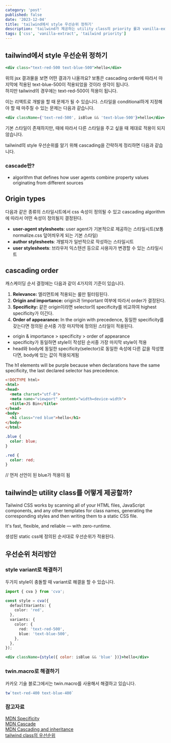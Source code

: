 ```yaml
---
category: 'post'
published: false
date: '2023-12-04'
title: 'tailwind에서 style 우선순위 정하기'
description: 'tailwind가 제공하는 utility class의 priority 룰과 vanilla-extract의 sprinkles API를 이용해 스타일 우선순위를 적용해보자'
tags: ['css', 'vanilla-extract', 'tailwind priority']
---
```


## tailwind에서 style 우선순위 정하기
```jsx
<div class="text-red-500 text-blue-500">hello</div>
```
위의 jsx 결과물을 보면 어떤 결과가 나올까요?
보통은 cascading order에 따라서 마지막에 적용된 text-blue-500이 적용되었을 것이라 생각이 됩니다.<br>
하지만 tailwind의 경우에는 text-red-500이 적용이 됩니다.<br>

이는 리액트로 개발을 할 때 문제가 될 수 있습니다. 
스타일을 conditional하게 지정해야 할 때 마주칠 수 있는 문제는 다음과 같습니다.
    
```jsx
<div className={'text-red-500', isBlue && 'text-blue-500'}>hello</div>
```

기본 스타일이 존재하지만, 때에 따라서 다른 스타일을 주고 싶을 때 제대로 적용이 되지 않습니다.<br>

tailwind의 style 우선순위를 알기 위해 cascading을 간략하게 정리하면 다음과 같습니다.

### cascade란?

- algorithm that defines how user agents combine property values originating from different sources

## Origin types

다음과 같은 종류의 스타일시트에서 css 속성이 정의될 수 있고 cascading algorithm에 따라서 어떤 속성이 정의될지 결정된다.

- **user-agent stylesheets**: user agent가 기본적으로 제공하는 스타일시트(보통 normalize.css 덮어씌우게 되는 기본 스타일)
- **author stylesheets**: 개발자가 일반적으로 작성하는 스타일시트
- **user stylesheets**: 브라우저 익스텐션 등으로 사용자가 변경할 수 있는 스타일시트

## cascading order
캐스케이딩 순서 결정에는 다음과 같이 4가지의 기준이 있습니다.

1. **Relevance:** 엘리먼트에 적용되는 룰만 필터링된다.
2. **Origin and importance:** origin과 !important 여부에 따라서 order가 결정된다.
3. **Specificity:** 같은 origin이라면 selector의 specificity를 비교하여 highest specificity가 이긴다.
4. **Order of appearance:** In the origin with precedence, 동일한 specificity를 갖는다면 정의된 순서중 가장 마지막에 정의된 스타일이 적용된다.


- origin & importance > specificity > order of appearance
- specificity가 동일하면 style이 작성된 순서중 가장 마지막 style이 적용
- head와 body에 동일한 specificity(selector)로 동일한 속성에 다른 값을 작성했다면, body에 있는 값이 적용되게됨

The h1 elements will be purple because when declarations have the same specificity, the last declared selector has precedence.

```html
<!DOCTYPE html>
<html>
<head>
  <meta charset="utf-8">
  <meta name="viewport" content="width=device-width">
  <title>JS Bin</title>
</head>
<body>
  <h1 class="red blue">hello</h1>
</body>
</html>
```

```css
.blue {
  color: blue;
}

.red {
  color: red;
}
```
// 먼저 선언이 된 blue가 적용이 됨


## tailwind는 utility class를 어떻게 제공할까?
Tailwind CSS works by scanning all of your HTML files, JavaScript components, and any other templates for class names, generating the corresponding styles and then writing them to a static CSS file.

It's fast, flexible, and reliable — with zero-runtime.

생성된 static css에 정의된 순서대로 우선순위가 적용된다.


## 우선순위 처리방안
### style variant로 해결하기

두가지 style이 충돌할 때 variant로 해결을 할 수 있습니다.<br>
```ts
import { cva } from 'cva';

const style = cva({
  defaultVariants: {
    color: 'red',
  },
  variants: {
    color: {
      red: 'text-red-500',
      blue: 'text-blue-500',
    },
  },
});
```

```jsx
<div className={style({ color: isBlue && 'blue' })}>hello</div>
```

### twin.macro로 해결하기
카카오 기술 블로그에서는 twin.macro를 사용해서 해결하고 있습니다.<br>

```jsx
tw`text-red-400 text-blue-400`
```

### 참고자료

[MDN Specificity](https://developer.mozilla.org/en-US/docs/Web/CSS/Specificity#tree_proximity_ignorance)<br>
[MDN Cascade](https://developer.mozilla.org/en-US/docs/Web/CSS/Cascade)<br>
[MDN Cascading and inheritance](https://developer.mozilla.org/en-US/docs/Learn/CSS/Building_blocks/Cascade_and_inheritance)<br>
[tailwind class의 우선순위](https://fe-developers.kakaoent.com/2022/220303-tailwind-tips/#tailwind-class%EC%9D%98-%EC%9A%B0%EC%84%A0%EC%88%9C%EC%9C%84)<br>